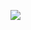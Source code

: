 ![](https://www.nta.go.jp/tmp/bb843c09-a796-447f-bbe4-ba0f77e29f59/images/4fdc07ab67c0ce54ac0a597782545481021b46752b18f0628c19133fe0f88e3a.jpg)